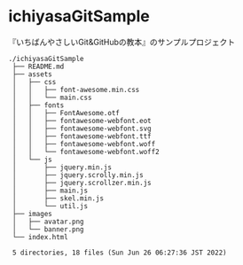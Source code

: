 # ichiyasaGitSample

『いちばんやさしいGit&GitHubの教本』のサンプルプロジェクト

    ./ichiyasaGitSample
     ├── README.md
     ├── assets
     │   ├── css
     │   │   ├── font-awesome.min.css
     │   │   └── main.css
     │   ├── fonts
     │   │   ├── FontAwesome.otf
     │   │   ├── fontawesome-webfont.eot
     │   │   ├── fontawesome-webfont.svg
     │   │   ├── fontawesome-webfont.ttf
     │   │   ├── fontawesome-webfont.woff
     │   │   └── fontawesome-webfont.woff2
     │   └── js
     │       ├── jquery.min.js
     │       ├── jquery.scrolly.min.js
     │       ├── jquery.scrollzer.min.js
     │       ├── main.js
     │       ├── skel.min.js
     │       └── util.js
     ├── images
     │   ├── avatar.png
     │   └── banner.png
     └── index.html
     
     5 directories, 18 files (Sun Jun 26 06:27:36 JST 2022)


